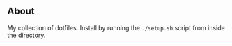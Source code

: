 About
-----

My collection of dotfiles.  Install by running the `./setup.sh` script from inside the directory.
